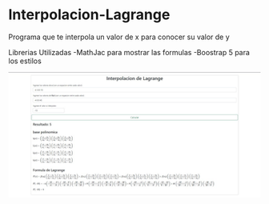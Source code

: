 # Interpolacion-Lagrange

Programa que te interpola un valor de x para conocer su valor de y

Librerias Utilizadas
-MathJac para mostrar las formulas
-Boostrap 5 para los estilos

![interpolacion Lagrange](https://raw.githubusercontent.com/Dagalhdz/Interpolacion-Lagrange/main/ejemplo/c813c5f0-af03-4e43-a894-b67dbb8b9e9c.jpg)


